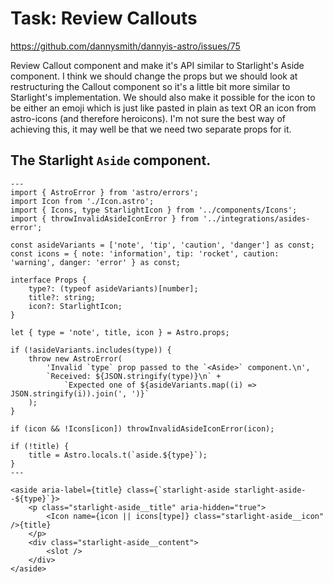 # Task: Review Callouts

https://github.com/dannysmith/dannyis-astro/issues/75

Review Callout component and make it's API similar to Starlight's Aside component. I think we should change the props but we should look at restructuring the Callout component so it's a little bit more similar to Starlight's implementation. We should also make it possible for the icon to be either an emoji which is just like pasted in plain as text OR an icon from astro-icons (and therefore heroicons). I'm not sure the best way of achieving this, it may well be that we need two separate props for it.

## The Starlight `Aside` component.

```astro
---
import { AstroError } from 'astro/errors';
import Icon from './Icon.astro';
import { Icons, type StarlightIcon } from '../components/Icons';
import { throwInvalidAsideIconError } from '../integrations/asides-error';

const asideVariants = ['note', 'tip', 'caution', 'danger'] as const;
const icons = { note: 'information', tip: 'rocket', caution: 'warning', danger: 'error' } as const;

interface Props {
	type?: (typeof asideVariants)[number];
	title?: string;
	icon?: StarlightIcon;
}

let { type = 'note', title, icon } = Astro.props;

if (!asideVariants.includes(type)) {
	throw new AstroError(
		'Invalid `type` prop passed to the `<Aside>` component.\n',
		`Received: ${JSON.stringify(type)}\n` +
			`Expected one of ${asideVariants.map((i) => JSON.stringify(i)).join(', ')}`
	);
}

if (icon && !Icons[icon]) throwInvalidAsideIconError(icon);

if (!title) {
	title = Astro.locals.t(`aside.${type}`);
}
---

<aside aria-label={title} class={`starlight-aside starlight-aside--${type}`}>
	<p class="starlight-aside__title" aria-hidden="true">
		<Icon name={icon || icons[type]} class="starlight-aside__icon" />{title}
	</p>
	<div class="starlight-aside__content">
		<slot />
	</div>
</aside>
```

